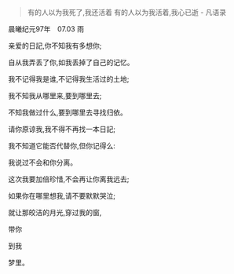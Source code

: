 
> 有的人以为我死了,我还活着
> 有的人以为我活着,我心已逝 - 凡语录


晨曦纪元97年　07.03 雨

亲爱的日記,你不知我有多想你; 

自从我弄丢了你,如我丢掉了自己的记忆。 

我不记得我是谁,不记得我生活过的土地; 

我不知我从哪里来,要到哪里去; 

不知我做过什么,要到哪里去寻找归依。 

请你原谅我,我不得不再找一本日記; 

我不知道它能否代替你,但你记得么:

我说过不会和你分离。 

这次我要加倍珍惜,不会再让你离我远去; 

如果你在哪里想我,请不要默默哭泣; 

就让那皎洁的月光,穿过我的窗,

带你

到我

梦里。